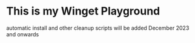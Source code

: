 # This is my Winget Playground

automatic install and other cleanup scripts will be added December 2023 and onwards
